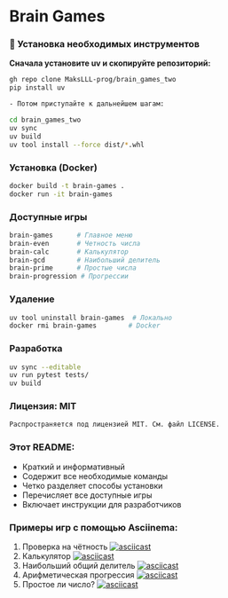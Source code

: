 # Brain Games

### 🔧 Установка необходимых инструментов

**Сначала установите uv и скопируйте репозиторий:**
```bash
gh repo clone MaksLLL-prog/brain_games_two
pip install uv

- Потом приступайте к дальнейшем шагам:

cd brain_games_two
uv sync
uv build
uv tool install --force dist/*.whl
```

### Установка (Docker)
```bash
docker build -t brain-games .
docker run -it brain-games
```

### Доступные игры
```bash
brain-games      # Главное меню
brain-even       # Четность числа
brain-calc       # Калькулятор
brain-gcd        # Наибольший делитель
brain-prime      # Простые числа
brain-progression # Прогрессии
```

### Удаление
```bash
uv tool uninstall brain-games  # Локально
docker rmi brain-games        # Docker
```

### Разработка
```bash
uv sync --editable
uv run pytest tests/
uv build
```

### Лицензия: MIT
```bash
Распространяется под лицензией MIT. См. файл LICENSE.
```

### Этот README:
- Краткий и информативный
- Содержит все необходимые команды
- Четко разделяет способы установки
- Перечисляет все доступные игры
- Включает инструкции для разработчиков

### Примеры игр с помощью Asciinema:

1. Проверка на чётность
[![asciicast](https://asciinema.org/a/XXXXXX.svg)](https://asciinema.org/a/XXXXXX)
2. Калькулятор
[![asciicast](https://asciinema.org/a/XXXXXX.svg)](https://asciinema.org/a/XXXXXX)
3. Наибольший общий делитель
[![asciicast](https://asciinema.org/a/XXXXXX.svg)](https://asciinema.org/a/XXXXXX)
4. Арифметическая прогрессия
[![asciicast](https://asciinema.org/a/XXXXXX.svg)](https://asciinema.org/a/XXXXXX)
5. Простое ли число?
[![asciicast](https://asciinema.org/a/XXXXXX.svg)](https://asciinema.org/a/XXXXXX)